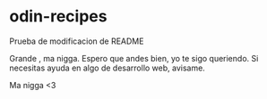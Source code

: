# odin-recipes

Prueba de modificacion de README



Grande , ma nigga. Espero que andes bien, yo te sigo queriendo. Si necesitas ayuda en algo de desarrollo web, avisame.

Ma nigga <3
